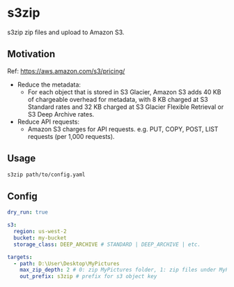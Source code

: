 # s3zip

s3zip zip files and upload to Amazon S3.

## Motivation

Ref: https://aws.amazon.com/s3/pricing/

- Reduce the metadata:
  - For each object that is stored in S3 Glacier, Amazon S3 adds 40 KB of chargeable overhead for metadata, with 8 KB charged at S3 Standard rates and 32 KB charged at S3 Glacier Flexible Retrieval or S3 Deep Archive rates.
- Reduce API requests:
  - Amazon S3 charges for API requests. e.g. PUT, COPY, POST, LIST requests (per 1,000 requests).

## Usage

```bash
s3zip path/to/config.yaml
```

## Config

```yaml
dry_run: true

s3:
  region: us-west-2
  bucket: my-bucket
  storage_class: DEEP_ARCHIVE # STANDARD | DEEP_ARCHIVE | etc.

targets:
  - path: D:\User\Desktop\MyPictures
    max_zip_depth: 2 # 0: zip MyPictures folder, 1: zip files under MyPictures/*, 2: zip files under MyPictures/**/*
    out_prefix: s3zip # prefix for s3 object key
```
